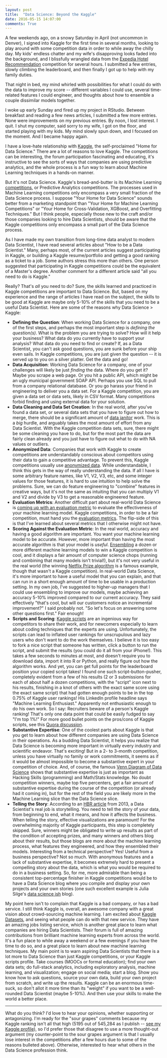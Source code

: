 ```yaml
---
layout: post
title:  "Data Science: Beyond the Kaggle"
date: 2016-05-15 14:07:00
comments: True
---
```


A few weekends ago, on a snowy Saturday in April (not uncommon in Denver), I signed into Kaggle for the first time in several months, looking to play around with some competition data in order to while away the chilly day.  My kids' endless chatter and my wife's disapproving looks faded into the background, and I blissfully wrangled data from the [Expedia Hotel Recommendation](https://www.kaggle.com/c/expedia-hotel-recommendations) competition for several hours.  I submitted a few entries, slowly climbing the leaderboard, and then finally I got up to help with my family duties.  

That night in bed, my mind whirled with possibilities for what I could do with the data to improve my score -- different variables I could use, several time-related features I could engineer, and thoughts about how to ensemble a couple dissimilar models together.

I woke up early Sunday and fired up my project in RStudio.  Between breakfast and reading a few news articles, I submitted a few more entries.  None were improvements on my previous entries.  By noon, I lost interest.  I quit.  I shut my computer, said sorry to my wife, I got on the floor, and started playing with my kids.  My mind slowly spun down, and I focused on the moment.  And I became happy again.

I have a love-hate relationship with [Kaggle](http://www.kaggle.com), the self-proclaimed "Home for Data Science."  There are a lot of reasons to love Kaggle.  The competitions can be interesting, the forum participation fascinating and educating, it's instructive to see the sorts of ways that companies are using predictive analytics, and the whole process is a fun way to learn about Machine Learning techniques in a hands-on manner.  

But it's not Data Science.  Kaggle's bread-and-butter is its Machine Learning [competitions](https://www.kaggle.com/competitions), or Predictive Analytics competitions. The processes used in Machine Learning competitions only encompass a very small fraction of the Data Science process.  I suppose "Your Home for Data Science" sounds better from a marketing standpoint than "Your Home for Machine Learning Competitions" or "Your Home for Cross-Validation, XGBoost, and Overfitting Techniques."  But I think people, especially those new to the craft and/or those companies looking to hire Data Scientists, should be aware that the Kaggle competitions only encompass a small part of the Data Science process.  

As I have made my own transition from long-time data analyst to modern Data Scientist, I have read several articles about "How to be a Data Scientist."  Many, perhaps most, of the current articles suggest participating in Kaggle, or building a Kaggle resume/portfolio and getting a good ranking as a ticket to a job. Some authors stress this more than others.  One person suggested that participating in Kaggle competitions could be the equivalent of a Master's degree. Another comment for a different article said "all you need to do is Kaggle."

Really?  That's *all* you need to do?  Sure, the skills learned and practiced in Kaggle competitions are important to Data Science.  But, based on my experience and the range of articles I have read on the subject, the skills to be good at Kaggle are maybe only 5-10% of the skills that you need to be a useful Data Scientist.  Here are some of the reasons why Data Science > Kaggle: 

  *  **Defining the Question**: When working Data Science for a company, one of the first steps, and perhaps the most important step is *defining the question(s)*.  What is the problem you are trying to solve? How will it help your business? What data do you currently have to support your analysis? What data do you need to find or create?  If, as a Data Scientist, you can't ask good questions, you are sunk before your ship even sails. In Kaggle competitions, you are just given the question -- it is served up to you on a silver platter.  Get the data and go!  
  * **Data Acquisition**:  Working Data Science for a company, one of your challenges will likely be just *finding* the data.  Where do you get it?  Maybe you scrape a web page. Or you hit a public API, which might be an ugly municipal government SOAP API.  Perhaps you use SQL to pull from a company relational database.  Or you go harass your friend in engineering to deliver you a data set.  For a Kaggle competition, you are given a data set or data sets, likely in CSV format.  Many competitions forbid finding and using external data for your solution.  
  * **Data Cleaning and Data Set Creation**: In the real world, after you've found a data set, or several data sets that you have to figure out how to merge, there should be a significant amount of [data janitor](http://www.nytimes.com/2014/08/18/technology/for-big-data-scientists-hurdle-to-insights-is-janitor-work.html) work.  This is a *big* hurdle, and arguably takes the most amount of effort from any Data Scientist.  With the Kaggle competition data sets, sure, there might be some cleaning you have to do, but for the most part the data are fairly clean already and you just have to figure out what to do with NA values or outliers.  
  * **Anonymized Data**:  Companies that work with Kaggle to create competitions are understandably conscious about competitors using their data to gain a competitive advantage. To prevent this, Kaggle competitions usually use [anonymized data](https://www.kaggle.com/c/santander-customer-satisfaction/forums/t/19992/why-anonymized-data). While understandable, I think this gets in the way of really understanding the data.  If all I have is some arbitrary feature names, like V1, V2, V3, etc, and some integer values for those features, it is hard to use intuition to help solve the problems.  Sure, we can do feature engineering to "combine" features in creative ways, but it's not the same as intuiting that you can multiply V1 and V2 and divide by V3 to get a reasonable engineered feature.  
  * **Evaluation Metrics**:  Another difficult part about real-world Data Science is [coming up with an evaluation metric](http://napitupulu-jon.appspot.com/posts/difficult-metrics-abtesting-udacity.html ) to evaluate the effectiveness of your machine learning model.  Kaggle competitions, in order to be a fair competition, must hand you the [evaluation metrics](https://www.kaggle.com/wiki/Metrics).  The flip-side of this is that I've learned about several metrics that I otherwise might not have.  
  * **Scoring Against the Evaluation Metric**:  In the real world, accuracy and having a good algorithm are important.  You want your machine learning model to be accurate. However, more important than having the most accurate algorithm is that your model is *useful*.  [Ensembling](http://www.kdnuggets.com/2015/06/ensembles-kaggle-data-science-competition-p1.html) a dozen or more different machine learning models to win a Kaggle competition is cool, and it displays a fair amount of computer science chops (running and combining that many models isn't trivial!), but it's not very useful in the real world (the winning [Netflix Prize algorithm](http://www.wired.com/2012/04/netflix-prize-costs/) is a famous example, though that wasn't a Kaggle competition).  In real-world Data Science, it's more important to have a useful model that you can explain, and that can run in a short enough amount of time to be usable in a production setting.  In my own job, I've suggested to higher-up managers that I could use ensembling to improve our models, maybe achieving an accuracy 5-10% improved compared to our current accuracy. They said effectively "that's cool, but will our customers notice an incremental improvement?" I said probably not.  "So let's focus on answering some other questions first."  Fair enough!
  * **Scripts and Scoring**:  [Kaggle scripts](https://www.kaggle.com/scripts) are an ingenious way for competitors to share their work, and for newcomers especially to learn about coding techniques that the experts are using.  Unfortunately, the scripts can lead to inflated user rankings for unscrupulous and lazy users who don't want to do the work themselves.  I believe it is too easy to fork a nice script that someone has written, click a button to run the script, and submit the results (you could do it all from your iPhone!).  This takes a few seconds to minutes at most, and doesn't require you to download data, import it into R or Python, and really figure out how the algorithm works.  And yet, you can get full points for the leaderboard position your copied script takes!  I found one such script-button-pusher, completely evident from a few of his results (2 or 3 submissions for each of about half a dozen competitions, with the "script" icon next to his results, finishing in a knot of others with the exact same score using the exact same script) that had gotten enough points to be in the top 0.75% of Kaggle user rankings! His LinkedIn profile headline says "Machine Learning Enthusiast." Apparently not enthusiastic enough to do his own work. So I say: Recruiters beware of a person's Kaggle ranking! That's only one data point that could be easily fudged to say "I'm top 1%!"  For more good bullet points on the pros/cons of Kaggle scripts, see this [Quora discussion](https://www.quora.com/What-are-the-pros-and-cons-of-using-Kaggle-Scripts). 
  * **Substantive Expertise**:  One of the coolest parts about Kaggle is that you get to learn about how different companies are using Data Science in their operations.  As a budding Data Scientist, it helps you realize that Data Science is becoming more important in virtually every industry and scientific endeavor.  That's exciting! But in a 2- to 3-month competition, unless you have virtually no family or work commitments, it seems as if it would be almost impossible to become a substantive expert in your competition of choice.  And, of course, the famous [Venn Diagram of Data Science](http://drewconway.com/zia/2013/3/26/the-data-science-venn-diagram) shows that substantive expertise is just as important as Hacking Skills (programming) and Math/Stats knowledge.  No doubt competition winners, maybe top five percenters, get a fair amount of substantive expertise during the course of the competition (or already had it coming in), but for the rest of the field you are likely more in the Machine Learning slice than the Data Science slice.  
  * **Telling the Story**:  According to an [HBR article](https://hbr.org/2013/03/a-data-scientists-real-job-sto/) from 2013, a Data Scientist's real job is storytelling.  You need to tell the story of your data, from beginning to end, what it means, and how it affects the business. When telling the story, effective visualizations are paramount! For the overwhelming majority of Kaggle participants, this step is completely skipped. Sure, winners might be obligated to write up results as part of the condition of accepting prizes, and many winners and others blog about their results, but those blogs are more about the machine learning process, what features they engineered, and how they ensembled their models.  Interesting from a technical perspective?  Yes! Useful from a business perspective? Not so much. With anonymous features and a lack of substantive expertise, it becomes extremely hard to present a compelling story about the data, which is what you would be required to do in a business setting.  So, for me, more admirable than being a consistent top-percentage finisher in Kaggle competitions would be to have a Data Science blog where you compile and display your own projects and your own stories (one such excellent example is Julia Silge's [data science ish](http://juliasilge.com/blog/ ) blog).  

My point here isn't to complain that Kaggle is a bad company, or has a bad service.  I still think Kaggle is, overall, an awesome company with a great vision about crowd-sourcing machine learning.  I am excited about [Kaggle Datasets](https://www.kaggle.com/datasets), and seeing what people can do with that new service.  They have an amazing jobs listing service, which is another great place to learn what companies are hiring Data Scientists. Their forum is full of amazing contributions from brilliant machine learning experts from across the world. It's a fun place to while away a weekend or a few evenings if you have the time to do so, and a great place to learn about new machine learning techniques.  My main point is to warn aspiring Data Scientists that there is a lot more to Data Science than just Kaggle competitions, or your Kaggle scripts profile. Take courses (MOOCs or formal education); find your own data sets; do full-stack analytics, including exploratory analysis, machine learning, and visualization; engage on social media; start a blog. Show you know how to ask questions, source your own data, build your own project from scratch, and write up the results.  Kaggle can be an enormous time-suck, so don't allot it more time than its "weight" if you want to be a well-rounded Data Scientist (maybe 5-10%).  And then use your skills to make the world a better place.  

<hr> 

What do you think?  I'd love to hear your opinions, whether supporting or antagonizing.  I'm ready for the "sour grapes" comments because my Kaggle ranking isn't all that high (5195 out of 545,284 as I publish -- [see my Kaggle profile](https://www.kaggle.com/tylerbyers)), so I'd prefer those that disagree to use a more thought-out argument (my counter-point to the sour grapes argument is that I usually lose interest in the competitions after a few hours due to some of the reasons bulleted above). Otherwise, interested to hear what others in the Data Science profession think.  